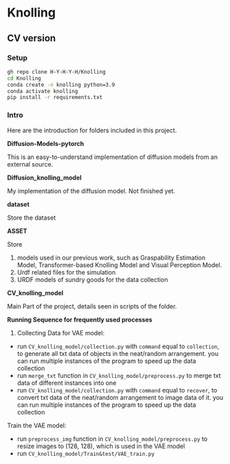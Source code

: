 # Knolling
## CV version

### Setup

```bash
gh repo clone H-Y-H-Y-H/Knolling
cd Knolling
conda create -n knolling python=3.9
conda activate knolling
pip install -r requirements.txt
```
### Intro

Here are the introduction for folders included in this project.

**Diffusion-Models-pytorch**

This is an easy-to-understand implementation of diffusion models from an external source.

**Diffusion_knolling_model**

My implementation of the diffusion model. Not finished yet.

**dataset**

Store the dataset

**ASSET**

Store 
1. models used in our previous work, such as Graspability Estimation Model, Transformer-based Knolling Model and Visual Perception Model.
2. Urdf related files for the simulation
3. URDF models of sundry goods for the data collection

**CV_knolling_model**

Main Part of the project, details seen in scripts of the folder.

**Running Sequence for frequently used processes**

1. Collecting Data for VAE model:

- run ```CV_knolling_model/collection.py``` with ```command``` equal to ```collection```, to generate all txt data of objects in the neat/random arrangement. 
you can run multiple instances of the program to speed up the data collection
- run ```merge_txt``` function in ```CV_knolling_model/preprocess.py``` to merge txt data of different instances into one
- run ```CV_knolling_model/collection.py``` with ```command``` equal to ```recover```, to convert txt data of the neat/random arrangement to image data of it.
you can run multiple instances of the program to speed up the data collection

Train the VAE model:

- run ```preprocess_img``` function in ```CV_knolling_model/preprocess.py``` to resize images to (128, 128), which is used in the VAE model
- run ```CV_knolling_model/Train&test/VAE_train.py```